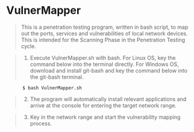 # VulnerMapper

> This is a penetration testing program, written in bash script, to map out the ports, services and vulnerabilities of local network devices. This is intended for the Scanning Phase in the Penetration Testing cycle.

>   1. Execute VulnerMapper.sh with bash. For Linux OS, key the command below into the terminal directly. For Windows OS, download and install git-bash and key the command below into the git-bash terminal.
     
          $ bash VulnerMapper.sh
      
    
>   2. The program will automatically install relevant applications and arrive at the console for entering the target network range.

>   3. Key in the network range and start the vulnerability mapping process.
